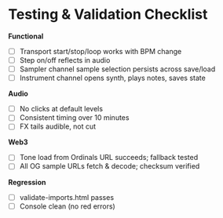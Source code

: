 
# Testing & Validation Checklist

**Functional**
- [ ] Transport start/stop/loop works with BPM change
- [ ] Step on/off reflects in audio
- [ ] Sampler channel sample selection persists across save/load
- [ ] Instrument channel opens synth, plays notes, saves state

**Audio**
- [ ] No clicks at default levels
- [ ] Consistent timing over 10 minutes
- [ ] FX tails audible, not cut

**Web3**
- [ ] Tone load from Ordinals URL succeeds; fallback tested
- [ ] All OG sample URLs fetch & decode; checksum verified

**Regression**
- [ ] validate-imports.html passes
- [ ] Console clean (no red errors)
